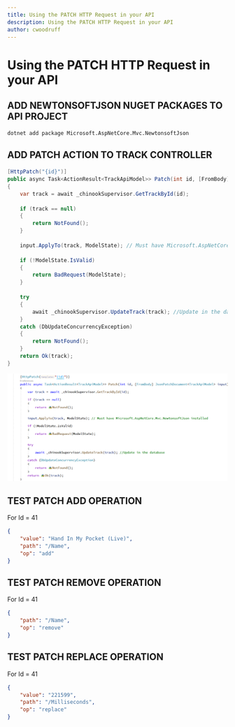 ```yaml
---
title: Using the PATCH HTTP Request in your API
description: Using the PATCH HTTP Request in your API
author: cwoodruff
---
```

# Using the PATCH HTTP Request in your API

## ADD NEWTONSOFTJSON NUGET PACKAGES TO API PROJECT

```dos
dotnet add package Microsoft.AspNetCore.Mvc.NewtonsoftJson
```

## ADD PATCH ACTION TO TRACK CONTROLLER

```csharp
[HttpPatch("{id}")]  
public async Task<ActionResult<TrackApiModel>> Patch(int id, [FromBody] JsonPatchDocument<TrackApiModel> input)  
{  
	var track = await _chinookSupervisor.GetTrackById(id);  

	if (track == null)  
	{  
		return NotFound();  
	}  

	input.ApplyTo(track, ModelState); // Must have Microsoft.AspNetCore.Mvc.NewtonsoftJson installed  

	if (!ModelState.IsValid)  
	{  
		return BadRequest(ModelState);  
	}

	try  
	{  
		await _chinookSupervisor.UpdateTrack(track); //Update in the database
	}  
	catch (DbUpdateConcurrencyException)  
	{  
		return NotFound(); 
	}  
	return Ok(track);  
}
```
![](using-patch-request/Snag_710f504.png)

## TEST PATCH ADD OPERATION

For Id = 41
```json
{  
	"value": "Hand In My Pocket (Live)",  
	"path": "/Name",  
	"op": "add"  
}
```

## TEST PATCH REMOVE OPERATION

For Id = 41
```json
{  
	"path": "/Name",  
	"op": "remove"  
}
```

## TEST PATCH REPLACE OPERATION

For Id = 41
```json
{  
	"value": "221599",  
	"path": "/Milliseconds",  
	"op": "replace"  
} 
```